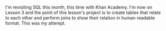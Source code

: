 I'm revisiting SQL this month, this time with Khan Academy. I'm now on Lesson 3 and the point of this lesson's project is to create tables that relate to each other and perform joins to show their relation in human readable format. This was my attempt. 
